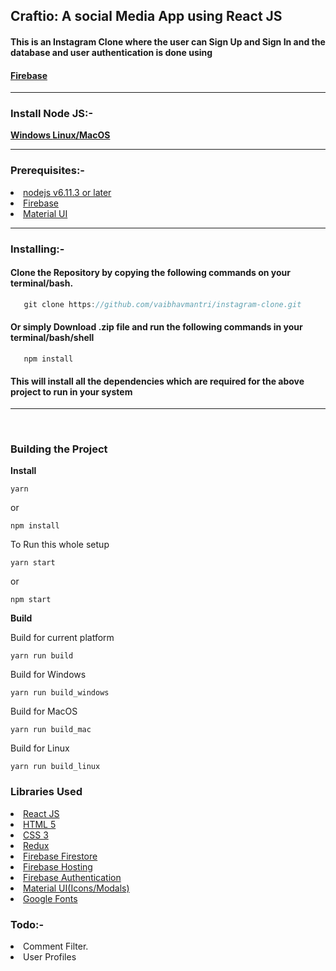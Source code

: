 ## Craftio: A social Media App using React JS
<h4>This is an Instagram Clone where the user can <strong>Sign Up</strong> and <strong>Sign In</strong> and the database and user authentication is done using </h4> <h4><a href = 'https://firebase.google.com/'>Firebase</a></h4>  

***

### Install Node JS:-

<strong><a href = "https://nodejs.org/dist/v14.15.1/node-v14.15.1-x64.msi">Windows </a></strong>
<strong><a href = 'https://nodejs.org/dist/v14.15.1/node-v14.15.1.pkg'>Linux/MacOS</a></strong>

***

### Prerequisites:-
<li /> <a href = "https://nodejs.org/en/">nodejs v6.11.3 or later</a>
<li> <a href = "https://firebase.google.com/">Firebase </a></li>
<li> <a href = "https://material-ui.com/">Material UI</a></li>

***

### Installing:- 
<h4>Clone the Repository by copying the following commands on your terminal/bash.</h4>

 ```Javascript
    git clone https://github.com/vaibhavmantri/instagram-clone.git 
 ```

<h4>Or simply Download .zip file and run the following commands in your terminal/bash/shell</h4>

```
   npm install
```
<h4>This will install all the dependencies which are required for the above project to run in your system</h4>

***

<br>

### Building the Project

<strong>Install</strong>

```
yarn
```
or 
```
npm install
```

To Run this whole setup

```
yarn start
```
or 
```
npm start
```

<strong>Build</strong>

Build for current platform
```
yarn run build
```
Build for Windows
```
yarn run build_windows
```
Build for MacOS
```
yarn run build_mac
```
Build for Linux
```
yarn run build_linux
```

### Libraries Used

<li /><a href = "https://reactjs.org/docs/getting-started.html">React JS</a></li>
<li /><a href = "https://devdocs.io/html/">HTML 5</a></li>
<li /><a href = "https://developer.mozilla.org/en-US/docs/Web/CSS">CSS 3</a></li>
<li /><a href = "https://redux.js.org/">Redux</a></li>
<li /><a href = "https://firebase.google.com/docs/firestore">Firebase Firestore</a></li>
<li /><a href = "https://firebase.google.com/docs/hosting">Firebase Hosting</a></li>
<li /><a href = "https://firebase.google.com/docs/auth">Firebase Authentication</a></li>
<li /><a href = "https://material-ui.com/getting-started/installation/">Material UI(Icons/Modals)</a></li>
<li /><a href = "https://fonts.google.com/">Google Fonts</a></li>

### Todo:- 
<li> Comment Filter.
<li> User Profiles
